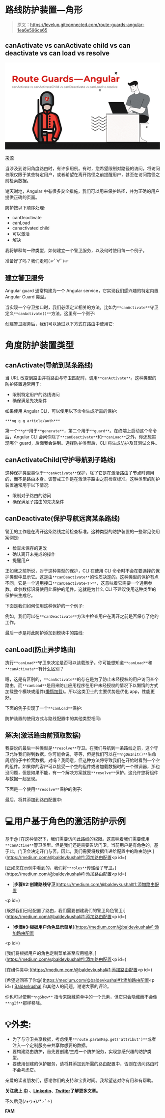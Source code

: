 # 路线防护装置—角形

> 原文：<https://levelup.gitconnected.com/route-guards-angular-1ea6e596ce65>

## canActivate vs canActivate child vs can deactivate vs can load vs resolve

![](img/f69dc192861b57ec1a8d1123bac3ee75.png)

[来源](http://canva.com)

当涉及到访问角度路由时，有许多用例。有时，您希望限制对路径的访问，将访问权限仅限于某些特定用户，或者希望在离开路径之前提醒用户，甚至在访问路径之前检索数据。

谢天谢地，Angular 中有很多安全措施，我们可以用来保护路径，并为正确的用户提供正确的页面。

防护按以下顺序处理:

*   canDeactivate
*   canLoad
*   canactivated child
*   可以激活
*   解决

我将解释每一种类型，如何建立一个警卫服务，以及何时使用每一个例子。

准备好了吗？我们走吧(☞ﾟ∀ﾟ)☞

## **建立警卫服务**

Angular guard 通常构建为一个 Angular service，它实现我们感兴趣的特定内置 Angular Guard 类型。

当实现一个守卫接口时，我们必须定义相关的方法，比如为`**canActivate**`守卫定义`**canActivate()**`方法。这里有一个例子:

创建警卫服务后，我们可以通过以下方式在路由中使用它:

# 角度防护装置类型

## canActivate(导航到某条路线)

当 URL 改变到路由并将路由与守卫匹配时，调用`**canActivate**`。这种类型的防护装置通常用于:

*   限制特定用户的路线访问
*   确保满足先决条件

如果使用 Angular CLI，可以使用以下命令生成所需的保护:

```
***ng g g article/auth***
```

第一个`**g**`用于`**generate**`，第二个用于`**guard**`。在终端上启动这个命令后，Angular CLI 会问你除了`**canDeactivate**`和`**canLoad**`之外，你还想实现哪个 guard，后面我会讲到。选择防护类型后，CLI 将生成防护及其测试文件。

## canActivateChild(守护导航到子路线)

这种保护类型类似于`**canActivate**`保护，除了它是在激活路由子节点时调用的，而不是路由本身。该警戒工作是在激活子路由之前检查标准。这种类型的防护装置通常用于以下情况:

*   限制对子路由的访问
*   确保满足子路由的先决条件

## canDeactivate(保护导航远离某条路线)

警卫的工作是在离开这条路线之前检查标准。这种类型的防护装置的一些常见使用案例是:

*   检查未保存的更改
*   确认离开未完成的操作
*   提醒用户

正如我之前所说，对于这种类型的保护，CLI 在使用 CLI 命令时不会在要选择的保护类型中显示它。这是由`**canDeactivate**`的性质决定的。这种类型的保护有点不同，它是一个通用接口`**canDeactivate<T>**`，这意味着它需要一个通用参数。此参数标识将使用此保护的组件。这就是为什么 CLI 不建议使用这种类型的保护来生成它。

下面是我们如何使用这种保护的一个例子:

例如，我们可以在`**canDeactivate**`方法中检查用户在离开之前是否保存了他的工作。

最后一步是将此防护添加到模块中的路线:

## canLoad(防止异步路由)

执行`**canLoad**`守卫来决定是否可以装载孩子。你可能想知道`**canLoad**`和`**canActivate**`有什么区别？

嗯，这是有区别的，`**canActivate**`的存在是为了防止未经授权的用户访问某个路由，而`**canLoad**`是用来防止应用程序在用户未经授权的情况下以懒惰的方式加载整个模块或组件([懒惰加载](https://angular.io/guide/lazy-loading-ngmodules))。所以这类卫士的主要优势是优化 app，性能更好。

下面的例子实现了一个`**canLoad**`保护:

防护装置的使用方式与路线配置中的其他类型相同:

## 解决(激活路由前预取数据)

我要说的最后一种类型是`**resolve**`守卫。在我们导航到一条路线之前，这个守卫允许我们得到数据。你可能会说，等等，但是我们可以在`**ngOnInit()**`生命周期钩子中检索数据，对吗？我同意，但这种方法将导致我们在开始时看到一个空的组件。如果你的客户可以接受一个空的组件或者加载数据时的一个微调器，那也没问题，但是如果不能，有一个解决方案就是`**resolve**`保护。这允许您将组件与数据一起呈现。

下面是一个使用`**resolve**`保护的例子:

最后，将其添加到路由配置中:

# 💻用户基于角色的激活防护示例

基于@ [在这种情况下，我们需要访问此路线的权限。这意味着我们需要使用`**canActive**`警卫类型。但是我们还是需要告诉门卫，当前用户是有角色的，基于此，门卫会决定开门与否。因此，我们需要将数据传递给配置中的路由防护:](https://medium.com/@baldevkushal#1:添加路由配置</strong></li></ul><p id=)

[正如您在示例中看到的，我们将`**roles**`传递给了守卫。](https://medium.com/@baldevkushal#1:添加路由配置</strong></li></ul><p id=)

*   [**步骤#2:创建路线守卫**](https://medium.com/@baldevkushal#1:添加路由配置</strong></li></ul><p id=)

[既然我们已经配置了路由，我们需要创建我们的警卫角色警卫:](https://medium.com/@baldevkushal#1:添加路由配置</strong></li></ul><p id=)

*   [**步骤#3:根据用户角色显示菜单**](https://medium.com/@baldevkushal#1:添加路由配置</strong></li></ul><p id=)

[我们将根据用户的角色定制菜单甚至应用程序。](https://medium.com/@baldevkushal#1:添加路由配置</strong></li></ul><p id=)

[在组件类中:](https://medium.com/@baldevkushal#1:添加路由配置</strong></li></ul><p id=)

[希望这回答了你@](https://medium.com/@baldevkushal#1:添加路由配置</strong></li></ul><p id=) [Baldevkushal](https://medium.com/@baldevkushal?source=post_page-----e2ff924ee0ab--------------------------------) 和其他人的问题。谢谢大家的评论。

你也可以使用`**ngShow**` 指令来隐藏菜单中的一个元素，但它只会隐藏而不会像`**ngIf**`那样移除。

# 💡外卖:

*   为了与守卫共享数据，考虑使用`**route.paramMap.get('attribut')**`或者注入一个定制服务来共享你想要的数据。
*   要构建路由防护，首先要创建/生成一个防护服务，实现您感兴趣的防护类型。
*   要使用创建的保护服务，请将其添加到所需的路由配置中，否则在访问路由时不会考虑它。

亲爱的读者朋友们，感谢你们的支持和宝贵时间。我希望这对你有用和有帮助。

**关注我上** [**中**](https://medium.com/@famzil/) **、**[**Linkedin**](https://www.linkedin.com/in/fatima-amzil-9031ba95/)**、**[**Twitter**](https://twitter.com/FatimaAMZIL9)**了解更多文章。**

不久后见(ﾉ◕ヮ◕)ﾉ*:･ﾟ✧)

**FAM**